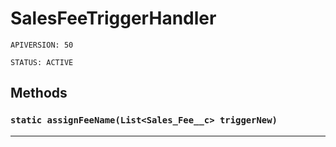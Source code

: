 # SalesFeeTriggerHandler

`APIVERSION: 50`

`STATUS: ACTIVE`
## Methods
### `static assignFeeName(List<Sales_Fee__c> triggerNew)`
---
